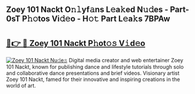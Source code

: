 ## Zoey 101 Nackt O𝚗𝚕yf𝚊ns L𝚎a𝚔ed N𝚞𝚍es - Part-0sT P𝚑𝚘tos Vi𝚍𝚎o - H𝚘𝚝 Part L𝚎a𝚔s 7BPAw

# <h2><a href="http://kf6yd2.oniu.top/?m=Zoey+101+Nackt">🔗👉 🔴 Zoey 101 Nackt P𝚑ot𝚘𝚜 V𝚒d𝚎o</a></h2>

[![Zoey 101 Nackt Nu𝚍e𝚜](https://i.imgur.com/0qMVB7G.gif)](http://kf6yd2.oniu.top/?m=Zoey+101+Nackt)
Digital media creator and web entertainer Zoey 101 Nackt, known for publishing dance and lifestyle tutorials through solo and collaborative dance presentations and brief videos. Visionary artist Zoey 101 Nackt, famed for their innovative and inspiring creations in the world of art.  
